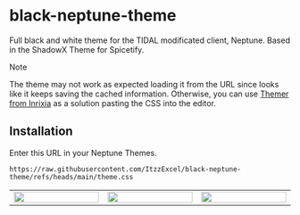 # black-neptune-theme
Full black and white theme for the TIDAL modificated client, Neptune. Based in the ShadowX Theme for Spicetify.

> [!NOTE]  
> The theme may not work as expected loading it from the URL since looks like it keeps saving the cached information. Otherwise, you can use [Themer from Inrixia](https://github.com/Inrixia/neptune-plugins?tab=readme-ov-file#themer) as a solution pasting the CSS into the editor.

## Installation
Enter this URL in your Neptune Themes.
```
https://raw.githubusercontent.com/ItzzExcel/black-neptune-theme/refs/heads/main/theme.css
```


<table>
	<tr>
		<td width="400">
			<img src="https://github.com/user-attachments/assets/6d754d83-b94a-4afc-9ad4-769879b6fd74" height="100%">
		</td>
		<td width="400">
			<img src="https://github.com/user-attachments/assets/fab692a2-9c31-48e3-a36d-ae5e585a7d31" height="100%">
		</td>
		<td width="400">
			<img src="https://github.com/user-attachments/assets/940e8418-fce0-45c0-bd75-4ab06d4287fd" height="100%">
		</td>
	</tr>
</table>
